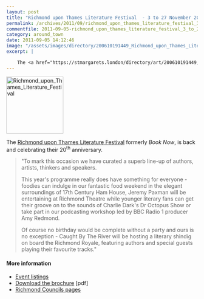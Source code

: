 ```yaml
---
layout: post
title: "Richmond upon Thames Literature Festival  - 3 to 27 November 2011"
permalink: /archives/2011/09/richmond_upon_thames_literature_festival_3_to_27_n.html
commentfile: 2011-09-05-richmond_upon_thames_literature_festival_3_to_27_n
category: around_town
date: 2011-09-05 14:12:46
image: "/assets/images/directory/200610191449_Richmond_upon_Thames_Literature_Festival.gif"
excerpt: |

    The <a href="https://stmargarets.london/directory/art/200610191449,">Richmond upon Thames Literature Festival</a> formerly _Book Now_, is back and celebrating their 20<sup>th</sup> anniversary.
---
```


<img src="/assets/images/directory/200610191449_Richmond_upon_Thames_Literature_Festival.gif"  alt="Richmond_upon_Thames_Literature_Festival" width="150"  class="photo right" />

The <a href="https://stmargarets.london/directory/art/200610191449,">Richmond upon Thames Literature Festival</a> formerly _Book Now_, is back and celebrating their 20<sup>th</sup> anniversary.

>  "To mark this occasion we have curated a superb line-up of authors, artists, thinkers and speakers.
>
> This year's programme really does have something for everyone - foodies can indulge in our fantastic food weekend in the elegant surroundings of 17th Century Ham House, Jeremy Paxman will be entertaining at Richmond Theatre while younger literary fans can get their groove on to the sounds of Charlie Dark's Dr Octopus Show or take part in our podcasting workshop led by BBC Radio 1 producer Amy Redmond.
>
> Of course no birthday would be complete without a party and ours is no exception - Caught By The River will be hosting a literary shindig on board the Richmond Royale, featuring authors and special guests playing their favourite tracks."



#### More information

- <a href="https://stmargarets.london/directory/art/200610191449">Event listings</a>
- <a href="http://www.richmondliterature.com/wp-content/uploads/2010/10/Final-Brochure.pdf">Download the brochure</a> [pdf]
- <a href="http://www.richmond.gov.uk/home/leisure_and_culture/arts/literature_festival.htm">Richmond Councils pages</a>
